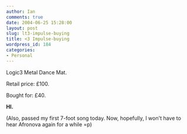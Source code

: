 ```yaml
---
author: Ian
comments: true
date: 2004-06-25 15:28:00
layout: post
slug: lt3-impulse-buying
title: <3 Impulse-buying
wordpress_id: 184
categories:
- Personal
---
```


Logic3 Metal Dance Mat.  

Retail price: £100.  

Bought for: £40.  

**HI.**  

(Also, passed my first 7-foot song today.  Now, hopefully, I won't have to hear Afronova again for a while =p)
